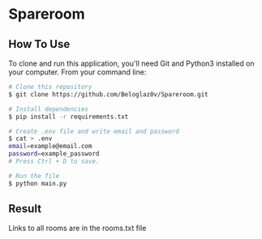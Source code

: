 # Spareroom

## How To Use

To clone and run this application, you'll need Git and Python3 installed on your computer. From your command line:
```bash
# Clone this repository
$ git clone https://github.com/Beloglaz0v/Spareroom.git

# Install dependencies
$ pip install -r requirements.txt

# Create .env file and write email and password
$ cat > .env
email=example@email.com
password=example_password
# Press Ctrl + D to save.

# Run the file
$ python main.py
```

## Result 
Links to all rooms are in the rooms.txt file